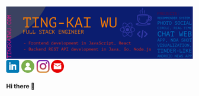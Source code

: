 [![My Website](https://github.com/tingkaiwu/tingkaiwu/blob/master/cover_v2.png)](https://tingkaiwu.com/)
[![LinkedIn](https://github.com/tingkaiwu/tingkaiwu/blob/master/linkedin.png)](https://www.linkedin.com/in/tingkai-wu/)[![My Website](https://github.com/tingkaiwu/tingkaiwu/blob/master/web.png)](https://tingkaiwu.com/)[![Instagram](https://github.com/tingkaiwu/tingkaiwu/blob/master/instagram.jpg)](https://www.instagram.com/tingkai.wu/) [![Email](https://github.com/tingkaiwu/tingkaiwu/blob/master/email.png)](<tingkaiwuu@gmail.com>)


### Hi there 👋

<!--
**tingkaiwu/tingkaiwu** is a ✨ _special_ ✨ repository because its `README.md` (this file) appears on your GitHub profile.

Here are some ideas to get you started:

- 🔭 I’m currently working on ...
- 🌱 I’m currently learning ...
- 👯 I’m looking to collaborate on ...
- 🤔 I’m looking for help with ...
- 💬 Ask me about ...
- 📫 How to reach me: ...
- 😄 Pronouns: ...
- ⚡ Fun fact: ...
-->
